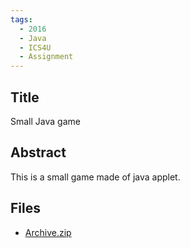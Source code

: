 ```yaml
---
tags:
  - 2016
  - Java
  - ICS4U
  - Assignment
---
```

    
## Title

Small Java game

## Abstract

This is a small game made of java applet. 

## Files

- [Archive.zip](https://www.russellgordon.ca/acse/cemc-cse-resources/resources/2016/Jianhua_Ai/Archive.zip)
